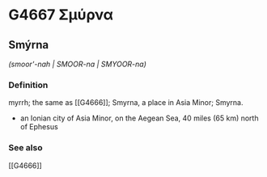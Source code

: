 # G4667 Σμύρνα

## Smýrna

_(smoor'-nah | SMOOR-na | SMYOOR-na)_

### Definition

myrrh; the same as [[G4666]]; Smyrna, a place in Asia Minor; Smyrna.

- an Ionian city of Asia Minor, on the Aegean Sea, 40 miles (65 km) north of Ephesus

### See also

[[G4666]]


